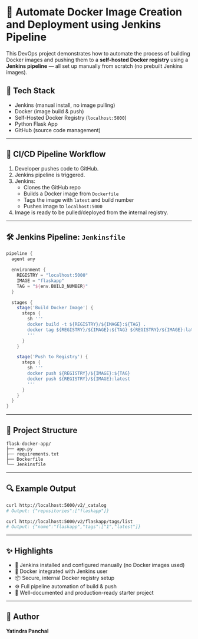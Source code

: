 # 🚀 Automate Docker Image Creation and Deployment using Jenkins Pipeline

This DevOps project demonstrates how to automate the process of building Docker images and pushing them to a **self-hosted Docker registry** using a **Jenkins pipeline** — all set up manually from scratch (no prebuilt Jenkins images).

## 🧩 Tech Stack
- Jenkins (manual install, no image pulling)
- Docker (image build & push)
- Self-Hosted Docker Registry (`localhost:5000`)
- Python Flask App
- GitHub (source code management)

---

## 🔁 CI/CD Pipeline Workflow

1. Developer pushes code to GitHub.
2. Jenkins pipeline is triggered.
3. Jenkins:
   - Clones the GitHub repo
   - Builds a Docker image from `Dockerfile`
   - Tags the image with `latest` and build number
   - Pushes image to `localhost:5000`
4. Image is ready to be pulled/deployed from the internal registry.

---

## 🛠️ Jenkins Pipeline: `Jenkinsfile`

```groovy
pipeline {
  agent any

  environment {
    REGISTRY = "localhost:5000"
    IMAGE = "flaskapp"
    TAG = "${env.BUILD_NUMBER}"
  }

  stages {
    stage('Build Docker Image') {
      steps {
        sh '''
        docker build -t ${REGISTRY}/${IMAGE}:${TAG} .
        docker tag ${REGISTRY}/${IMAGE}:${TAG} ${REGISTRY}/${IMAGE}:latest
        '''
      }
    }

    stage('Push to Registry') {
      steps {
        sh '''
        docker push ${REGISTRY}/${IMAGE}:${TAG}
        docker push ${REGISTRY}/${IMAGE}:latest
        '''
      }
    }
  }
}
````

---

## 📂 Project Structure

```
flask-docker-app/
├── app.py
├── requirements.txt
├── Dockerfile
└── Jenkinsfile
```

---

## 🔍 Example Output

```bash
curl http://localhost:5000/v2/_catalog
# Output: {"repositories":["flaskapp"]}

curl http://localhost:5000/v2/flaskapp/tags/list
# Output: {"name":"flaskapp","tags":["1","latest"]}
```

---

## ✨ Highlights

* 🔧 Jenkins installed and configured manually (no Docker images used)
* 🐳 Docker integrated with Jenkins user
* 📦 Secure, internal Docker registry setup
* ⚙️ Full pipeline automation of build & push
* 💬 Well-documented and production-ready starter project

---

## 👤 Author

**Yatindra Panchal**

